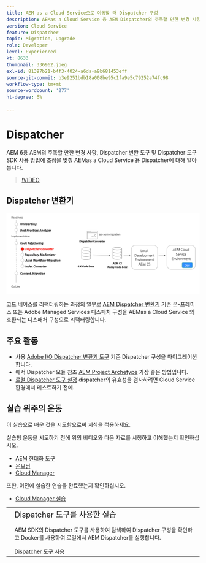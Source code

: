 ```yaml
---
title: AEM as a Cloud Service으로 이동할 때 Dispatcher 구성
description: AEMas a Cloud Service 용 AEM Dispatcher의 주목할 만한 변경 사항, Dispatcher 변환 도구 및 Dispatcher 도구 SDK 사용 방법에 대해 알아봅니다.
version: Cloud Service
feature: Dispatcher
topic: Migration, Upgrade
role: Developer
level: Experienced
kt: 8633
thumbnail: 336962.jpeg
exl-id: 81397b21-b4f3-4024-a6da-a9b681453eff
source-git-commit: b3e9251bdb18a008be95c1fa9e5c79252a74fc98
workflow-type: tm+mt
source-wordcount: '277'
ht-degree: 6%

---
```



# Dispatcher

AEM 6용 AEM의 주목할 만한 변경 사항, Dispatcher 변환 도구 및 Dispatcher 도구 SDK 사용 방법에 초점을 맞춰 AEMas a Cloud Service 용 Dispatcher에 대해 알아봅니다.

>[!VIDEO](https://video.tv.adobe.com/v/336962?quality=12&learn=on)

## Dispatcher 변환기

![Dispatcher 변환기](./assets/dispatcher-converter-diagram.png)

코드 베이스를 리팩터링하는 과정의 일부로 [AEM Dispatcher 변환기](https://experienceleague.adobe.com/docs/experience-manager-cloud-service/moving/refactoring-tools/dispatcher-transformation-utility-tools.html) 기존 온-프레미스 또는 Adobe Managed Services 디스패처 구성을 AEMas a Cloud Service 와 호환되는 디스패처 구성으로 리팩터링합니다.

## 주요 활동

+ 사용 [Adobe I/O Dispatcher 변환기 도구](https://github.com/adobe/aio-cli-plugin-aem-cloud-service-migration#aio-aem-migrationdispatcher-converter) 기존 Dispatcher 구성을 마이그레이션합니다.
+ 에서 Dispatcher 모듈 참조 [AEM Project Archetype](https://github.com/adobe/aem-project-archetype/tree/develop/src/main/archetype/dispatcher.cloud) 가장 좋은 방법입니다.
+ [로컬 Dispatcher 도구 설정](https://experienceleague.adobe.com/docs/experience-manager-learn/cloud-service/local-development-environment-set-up/dispatcher-tools.html) dispatcher의 유효성을 검사하려면 Cloud Service 환경에서 테스트하기 전에.

## 실습 위주의 운동

이 실습으로 배운 것을 시도함으로써 지식을 적용하세요.

실습형 운동을 시도하기 전에 위의 비디오와 다음 자료를 시청하고 이해했는지 확인하십시오.

+ [AEM 현대화 도구](./aem-modernization-tools.md)
+ [온보딩](./onboarding.md)
+ [Cloud Manager](./cloud-manager.md)

또한, 이전에 실습한 연습을 완료했는지 확인하십시오.

+ [Cloud Manager 실습](./cloud-manager.md#hands-on-exercise)

<table style="border-width:0">
    <tr>
        <td style="width:150px">
            <a  rel="noreferrer"
                target="_blank"
                href="https://github.com/adobe/aem-cloud-engineering-video-series-exercises/tree/session5-dispatcher#cloud-acceleration-bootcamp---session-5-dispatcher"><img alt="실습 GitHub 리포지토리" src="./assets/github.png"/>
            </a>        
        </td>
        <td style="width:100%;margin-bottom:1rem;">
            <div style="font-size:1.25rem;font-weight:400;">Dispatcher 도구를 사용한 실습</div>
            <p style="margin:1rem 0">
                AEM SDK의 Dispatcher 도구를 사용하여 탐색하여 Dispatcher 구성을 확인하고 Docker를 사용하여 로컬에서 AEM Dispatcher를 실행합니다.
            </p>
            <a  rel="noreferrer"
                target="_blank"
                href="https://github.com/adobe/aem-cloud-engineering-video-series-exercises/tree/session5-dispatcher#cloud-acceleration-bootcamp---session-5-dispatcher" class="spectrum-Button spectrum-Button--primary spectrum-Button--sizeM">
                <span class="spectrum-Button-label has-no-wrap has-text-weight-bold">Dispatcher 도구 사용</span>
            </a>
        </td>
    </tr>
</table>
